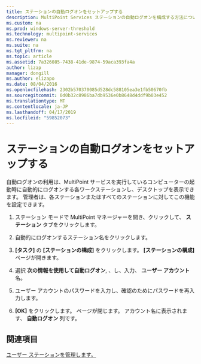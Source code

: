 ```yaml
---
title: ステーションの自動ログオンをセットアップする
description: MultiPoint Services ステーションの自動ログオンを構成する方法について説明します
ms.custom: na
ms.prod: windows-server-threshold
ms.technology: multipoint-services
ms.reviewer: na
ms.suite: na
ms.tgt_pltfrm: na
ms.topic: article
ms.assetid: 7a326085-7438-41de-9874-59aca393fa4a
author: lizap
manager: dongill
ms.author: elizapo
ms.date: 08/04/2016
ms.openlocfilehash: 2302b570370085d528dc588105ea3e1fb50670fb
ms.sourcegitcommit: 0d0b32c8986ba7db9536e0b8648d4ddf9b03e452
ms.translationtype: MT
ms.contentlocale: ja-JP
ms.lasthandoff: 04/17/2019
ms.locfileid: "59852073"
---
```

# <a name="set-up-a-station-for-automatic-logon"></a>ステーションの自動ログオンをセットアップする
自動ログオンの利用は、MultiPoint サービスを実行しているコンピューターの起動時に自動的にログオンする各ワークステーションし、デスクトップを表示できます。 管理者は、各ステーションまたはすべてのステーションに対してこの機能を設定できます。  
  
1.  ステーション モードで MultiPoint マネージャーを開き、クリックして、 **ステーション**  タブをクリックします。  
  
2.  自動的にログオンするステーション名をクリックします。  
  
3.  **[タスク]** の **[ステーションの構成]** をクリックします。 **[ステーションの構成]** ページが開きます。  
  
4.  選択 **次の情報を使用して自動ログオン**, 、し、入力、 **ユーザー アカウント** 名。  
  
5.  ユーザー アカウントのパスワードを入力し、確認のためにパスワードを再入力します。  
  
6.  **[OK]** をクリックします。 ページが閉じます。 アカウント名に表示されます、 **自動ログオン** 列です。  
  
## <a name="see-also"></a>関連項目  
[ユーザー ステーションを管理します。](Manage-User-Stations.md)